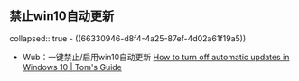 ## 禁止win10自动更新
collapsed:: true
	- ((66330946-d8f4-4a25-87ef-4d02a61f19a5))
- Wub：一键禁止/启用win10自动更新 [How to turn off automatic updates in Windows 10 | Tom's Guide](https://www.tomsguide.com/how-to/how-to-turn-off-automatic-updates-in-windows-10)